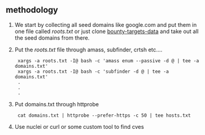 ## methodology

1. We start by collecting all seed domains like google.com and put them in one file called *roots.txt* or just clone [bounty-targets-data](https://github.com/arkadiyt/bounty-targets-data) and take out all the seed domains from there.

2. Put the *roots.txt* file through amass, subfinder, crtsh etc....

        xargs -a roots.txt -I@ bash -c 'amass enum --passive -d @ | tee -a domains.txt'
        xargs -a roots.txt -I@ bash -c 'subfinder -d @ | tee -a domains.txt'
        .
        .
        .

3. Put domains.txt through httprobe
        
        cat domains.txt | httprobe --prefer-https -c 50 | tee hosts.txt

4. Use nuclei or curl or some custom tool to find cves
